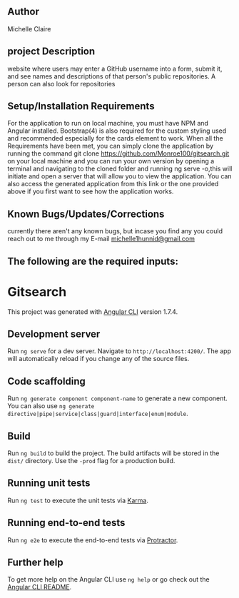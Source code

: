 Author
----
Michelle Claire

project Description
----
 website where users may enter a GitHub username into a form, submit it, and see names and descriptions of that person's public repositories. A person can also look for repositories

 Setup/Installation Requirements
----
For the application to run on local machine, you must have NPM and Angular installed. Bootstrap(4) is also required for the custom styling used and recommended especially for the cards element to work. When all the Requirements have been met, you can simply clone the application by running the command git clone https://github.com/Monroe100/gitsearch.git on your local machine and you can run your own version by opening a terminal and navigating to the cloned folder and running ng serve -o,this will initiate and open a server that will allow you to view the application. You can also access the generated application from this link or the one provided above if you first want to see how the application works.

Known Bugs/Updates/Corrections
---
currently there aren't any known bugs, but incase you find any you could reach out to me through my E-mail michelle1hunnid@gmail.com

The following are the required inputs:
----
<!-- A Quote (Entered into the text area). The author of the Quote. Name of the user uploading the Quote. The date the Quote is submitted.(Hidden input). -->


# Gitsearch

This project was generated with [Angular CLI](https://github.com/angular/angular-cli) version 1.7.4.


## Development server

Run `ng serve` for a dev server. Navigate to `http://localhost:4200/`. The app will automatically reload if you change any of the source files.

## Code scaffolding

Run `ng generate component component-name` to generate a new component. You can also use `ng generate directive|pipe|service|class|guard|interface|enum|module`.

## Build

Run `ng build` to build the project. The build artifacts will be stored in the `dist/` directory. Use the `-prod` flag for a production build.

## Running unit tests

Run `ng test` to execute the unit tests via [Karma](https://karma-runner.github.io).

## Running end-to-end tests

Run `ng e2e` to execute the end-to-end tests via [Protractor](http://www.protractortest.org/).

## Further help

To get more help on the Angular CLI use `ng help` or go check out the [Angular CLI README](https://github.com/angular/angular-cli/blob/master/README.md).
